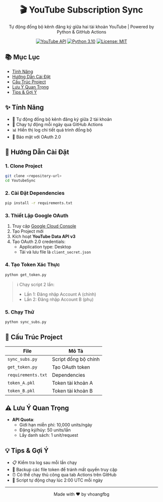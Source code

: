 <div align="center">

# 🎬 YouTube Subscription Sync

Tự động đồng bộ kênh đăng ký giữa hai tài khoản YouTube | Powered by Python & GitHub Actions

[![YouTube API](https://img.shields.io/badge/YouTube-API-red.svg)](https://developers.google.com/youtube/v3)
[![Python 3.10](https://img.shields.io/badge/Python-3.10-blue.svg)](https://www.python.org/downloads/)
[![License: MIT](https://img.shields.io/badge/License-MIT-yellow.svg)](https://opensource.org/licenses/MIT)

</div>

## 📚 Mục Lục
- [Tính Năng](#-tính-năng)
- [Hướng Dẫn Cài Đặt](#-hướng-dẫn-cài-đặt)
- [Cấu Trúc Project](#-cấu-trúc-project)
- [Lưu Ý Quan Trọng](#-lưu-ý-quan-trọng)
- [Tips & Gợi Ý](#-tips--gợi-ý)

## ✨ Tính Năng
- 🔄 Tự động đồng bộ kênh đăng ký giữa 2 tài khoản
- 🤖 Chạy tự động mỗi ngày qua GitHub Actions 
- 📊 Hiển thị log chi tiết quá trình đồng bộ
- 🔑 Bảo mật với OAuth 2.0

## 🚀 Hướng Dẫn Cài Đặt

### 1. Clone Project
```bash
git clone <repository-url>
cd YoutubeSync
```

### 2. Cài Đặt Dependencies
```bash
pip install -r requirements.txt
```

### 3. Thiết Lập Google OAuth

1. Truy cập [Google Cloud Console](https://console.cloud.google.com)
2. Tạo Project mới
3. Kích hoạt **YouTube Data API v3**
4. Tạo OAuth 2.0 credentials:
   - Application type: Desktop
   - Tải và lưu file là `client_secret.json`

### 4. Tạo Token Xác Thực
```bash
python get_token.py
```
> ℹ️ Chạy script 2 lần:
> - Lần 1: Đăng nhập Account A (chính)
> - Lần 2: Đăng nhập Account B (phụ)

### 5. Chạy Thử
```bash
python sync_subs.py
```

## 📁 Cấu Trúc Project

| File | Mô Tả |
|------|--------|
| `sync_subs.py` | Script đồng bộ chính |
| `get_token.py` | Tạo OAuth token |
| `requirements.txt` | Dependencies |
| `token_A.pkl` | Token tài khoản A |
| `token_B.pkl` | Token tài khoản B |

## ⚠️ Lưu Ý Quan Trọng

- **API Quota**: 
  - Giới hạn miễn phí: 10,000 units/ngày
  - Đăng ký/hủy: 50 units/lần
  - Lấy danh sách: 1 unit/request

## 💡 Tips & Gợi Ý

- 📋 Kiểm tra log sau mỗi lần chạy
- 💾 Backup các file token để tránh mất quyền truy cập
- ⏰ Có thể chạy thủ công qua tab Actions trên GitHub
- 🔄 Script tự động chạy lúc 2:00 UTC mỗi ngày

---
<div align="center">
Made with ❤️ by vhoangfbg
</div>